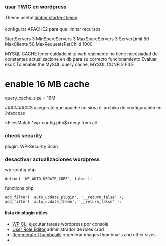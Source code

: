 ### usar TWIG en wordpress

Theme useful [timber starter-theme](https://github.com/timber/starter-theme)


####

configurar APACHE2 para que limitar recursos

<IfModule mpm_prefork_module>
	StartServers		3
	MinSpareServers		3
	MaxSpareServers		3
	ServerLimit			50
	MaxClients			50
	MaxRequestsPerChild	1000
</IfModule>


MYSQL CACHE
tener cuidado si tu web realmente no tiene necesiadad de constantes actualizacione en db
para su correcto funcionamiento Evaluar eso!:
To enable the MySQL query cache,
MYSQL CONFIG FILE

# enable 16 MB cache
query_cache_size = 16M

#########3
asegurate que apache no sirva el archivo de configuración
en .htaccess

<FilesMatch ^wp-config.php$>deny from all</FilesMatch>

### check security

plugin: WP-Security Scan

### desactivar actualizaciones wordpress

wp-config.php

	define( 'WP_AUTO_UPDATE_CORE', false );

functions.php

	add_filter( 'auto_update_plugin', '__return_false' );
	add_filter( 'auto_update_theme', '__return_false' );


#### lista de plugin utiles

* [WP CLI](https://wp-cli.org/) ejecutar tareas wordpress por consola
* [User Role Editor](https://es.wordpress.org/plugins/user-role-editor/) administrador de roles crud
* [Regenerate Thumbnails](https://pe.wordpress.org/plugins/regenerate-thumbnails/) regenerar images thumbnails and other sizes
*
